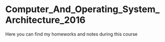 # Computer_And_Operating_System_Architecture_2016
Here you can find my homeworks and notes during this course
